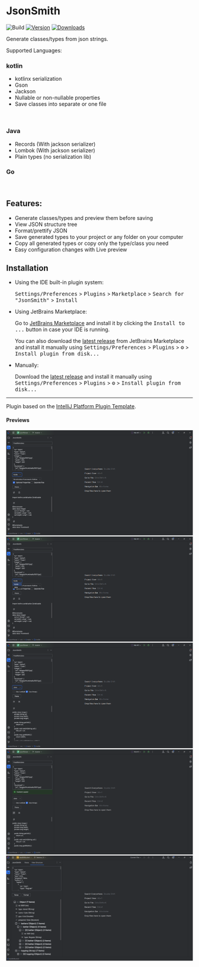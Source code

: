 # JsonSmith

![Build](https://github.com/efe-egbevwie/JsonSmith/workflows/Build/badge.svg)
[![Version](https://img.shields.io/jetbrains/plugin/v/MARKETPLACE_ID.svg)](https://plugins.jetbrains.com/plugin/26124-jsonsmith)
[![Downloads](https://img.shields.io/jetbrains/plugin/d/MARKETPLACE_ID.svg)](https://plugins.jetbrains.com/plugin/26124-jsonsmith)

<!-- Plugin description -->
Generate classes/types from json strings.
<br>

Supported Languages:
<br>
### kotlin
  - kotlinx serialization
  - Gson
  - Jackson
  - Nullable or non-nullable properties
  - Save classes into separate or one file
  <br>

### Java
  - Records (With jackson serializer)
  - Lombok (With jackson serializer)
  - Plain types (no serialization lib)
### Go

<br>

## Features:
- Generate classes/types and preview them before saving
- View JSON structure tree
- Format/prettify JSON
- Save generated types to your project or any folder on your computer
- Copy all generated types or copy only the type/class you need
- Easy configuration changes with Live preview

<!-- Plugin description end -->

## Installation

- Using the IDE built-in plugin system:
  
  <kbd>Settings/Preferences</kbd> > <kbd>Plugins</kbd> > <kbd>Marketplace</kbd> > <kbd>Search for "JsonSmith"</kbd> >
  <kbd>Install</kbd>
  
- Using JetBrains Marketplace:

  Go to [JetBrains Marketplace](https://plugins.jetbrains.com/plugin/MARKETPLACE_ID) and install it by clicking the <kbd>Install to ...</kbd> button in case your IDE is running.

  You can also download the [latest release](https://plugins.jetbrains.com/plugin/MARKETPLACE_ID/versions) from JetBrains Marketplace and install it manually using
  <kbd>Settings/Preferences</kbd> > <kbd>Plugins</kbd> > <kbd>⚙️</kbd> > <kbd>Install plugin from disk...</kbd>

- Manually:

  Download the [latest release](https://github.com/efe-egbevwie/JsonSmith/releases/latest) and install it manually using
  <kbd>Settings/Preferences</kbd> > <kbd>Plugins</kbd> > <kbd>⚙️</kbd> > <kbd>Install plugin from disk...</kbd>


---
Plugin based on the [IntelliJ Platform Plugin Template][template].

[template]: https://github.com/JetBrains/intellij-platform-plugin-template
[docs:plugin-description]: https://plugins.jetbrains.com/docs/intellij/plugin-user-experience.html#plugin-description-and-presentation

#### Previews
<img src="screenshots/JsonSmith_1_screenshot.png">
<br>
<img src="screenshots/JsonSmith_2_screenshot.png">
<br>
<img src="screenshots/JsonSmith_3_screenshot.png">
<br>
<img src="screenshots/JsonSmith_4_screenshot.png">
<br>
<img src="screenshots/JsonSmith_5_screenshot.png">
<br>

